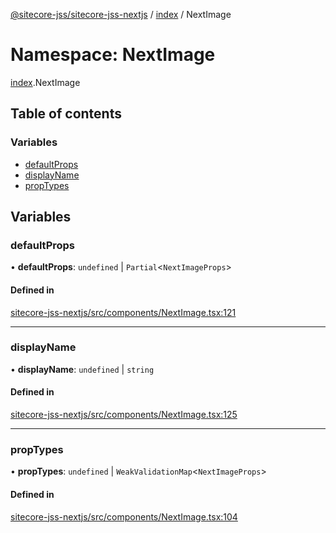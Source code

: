 [@sitecore-jss/sitecore-jss-nextjs](../README.md) / [index](index.md) / NextImage

# Namespace: NextImage

[index](index.md).NextImage

## Table of contents

### Variables

- [defaultProps](index.NextImage.md#defaultprops)
- [displayName](index.NextImage.md#displayname)
- [propTypes](index.NextImage.md#proptypes)

## Variables

### defaultProps

• **defaultProps**: `undefined` \| `Partial`<`NextImageProps`\>

#### Defined in

[sitecore-jss-nextjs/src/components/NextImage.tsx:121](https://github.com/Sitecore/jss/blob/a981585ba/packages/sitecore-jss-nextjs/src/components/NextImage.tsx#L121)

___

### displayName

• **displayName**: `undefined` \| `string`

#### Defined in

[sitecore-jss-nextjs/src/components/NextImage.tsx:125](https://github.com/Sitecore/jss/blob/a981585ba/packages/sitecore-jss-nextjs/src/components/NextImage.tsx#L125)

___

### propTypes

• **propTypes**: `undefined` \| `WeakValidationMap`<`NextImageProps`\>

#### Defined in

[sitecore-jss-nextjs/src/components/NextImage.tsx:104](https://github.com/Sitecore/jss/blob/a981585ba/packages/sitecore-jss-nextjs/src/components/NextImage.tsx#L104)
